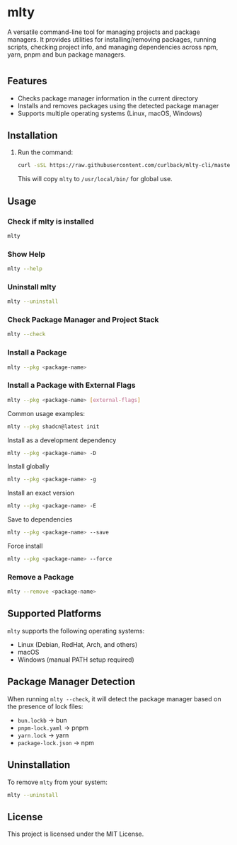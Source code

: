# mlty

A versatile command-line tool for managing projects and package managers. It provides utilities for installing/removing packages, running scripts, checking project info, and managing dependencies across npm, yarn, pnpm and bun package managers.

#

## Features

- Checks package manager information in the current directory
- Installs and removes packages using the detected package manager
- Supports multiple operating systems (Linux, macOS, Windows)

## Installation

1. Run the command:

   ```bash
   curl -sSL https://raw.githubusercontent.com/curlback/mlty-cli/master/mlty.sh | bash
   ```

   This will copy `mlty` to `/usr/local/bin/` for global use.

## Usage

### Check if mlty is installed

```bash
mlty
```

### Show Help

```bash
mlty --help
```

### Uninstall mlty

```bash
mlty --uninstall
```

### Check Package Manager and Project Stack

```bash
mlty --check
```

### Install a Package

```bash
mlty --pkg <package-name>
```

### Install a Package with External Flags

```bash
mlty --pkg <package-name> [external-flags]
```

Common usage examples:

```bash
mlty --pkg shadcn@latest init
```

Install as a development dependency

```bash
mlty --pkg <package-name> -D
```

Install globally

```bash
mlty --pkg <package-name> -g
```

Install an exact version

```bash
mlty --pkg <package-name> -E
```

Save to dependencies

```bash
mlty --pkg <package-name> --save
```

Force install

```bash
mlty --pkg <package-name> --force
```

### Remove a Package

```bash
mlty --remove <package-name>
```

## Supported Platforms

`mlty` supports the following operating systems:

- Linux (Debian, RedHat, Arch, and others)
- macOS
- Windows (manual PATH setup required)

## Package Manager Detection

When running `mlty --check`, it will detect the package manager based on the presence of lock files:

- `bun.lockb` → bun
- `pnpm-lock.yaml` → pnpm
- `yarn.lock` → yarn
- `package-lock.json` → npm

## Uninstallation

To remove `mlty` from your system:

```bash
mlty --uninstall
```

## License

This project is licensed under the MIT License.
